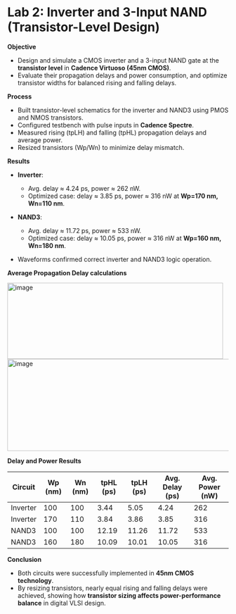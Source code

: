 # Lab 2: Inverter and 3-Input NAND (Transistor-Level Design)

**Objective**  
- Design and simulate a CMOS inverter and a 3-input NAND gate at the **transistor level** in **Cadence Virtuoso (45nm CMOS)**.  
- Evaluate their propagation delays and power consumption, and optimize transistor widths for balanced rising and falling delays.

**Process**  
- Built transistor-level schematics for the inverter and NAND3 using PMOS and NMOS transistors.  
- Configured testbench with pulse inputs in **Cadence Spectre**.  
- Measured rising (tpLH) and falling (tpHL) propagation delays and average power.  
- Resized transistors (Wp/Wn) to minimize delay mismatch.  

**Results**  
- **Inverter**:  
  - Avg. delay ≈ 4.24 ps, power ≈ 262 nW.  
  - Optimized case: delay ≈ 3.85 ps, power ≈ 316 nW at **Wp=170 nm, Wn=110 nm**.  

- **NAND3**:  
  - Avg. delay ≈ 11.72 ps, power ≈ 533 nW.  
  - Optimized case: delay ≈ 10.05 ps, power ≈ 316 nW at **Wp=160 nm, Wn=180 nm**.  

- Waveforms confirmed correct inverter and NAND3 logic operation.     

**Average Propagation Delay calculations**   
  
<img width="491" height="173" alt="image" src="https://github.com/user-attachments/assets/3133924b-9658-41f1-8b29-37bd37c0e59b" />   

<img width="522" height="209" alt="image" src="https://github.com/user-attachments/assets/abf8b405-e125-4d2d-bdb6-c194e8d3564d" />   


**Delay and Power Results**

| Circuit   | Wp (nm) | Wn (nm) | tpHL (ps) | tpLH (ps) | Avg. Delay (ps) | Avg. Power (nW) |
|-----------|---------|---------|-----------|-----------|-----------------|-----------------|
| Inverter  | 100     | 100     | 3.44      | 5.05      | 4.24            | 262             |
| Inverter  | 170     | 110     | 3.84      | 3.86      | 3.85            | 316             |
| NAND3     | 100     | 100     | 12.19     | 11.26     | 11.72           | 533             |
| NAND3     | 160     | 180     | 10.09     | 10.01     | 10.05           | 316             |
  
**Conclusion**  
- Both circuits were successfully implemented in **45nm CMOS technology**.  
- By resizing transistors, nearly equal rising and falling delays were achieved, showing how **transistor sizing affects power-performance balance** in digital VLSI design.  
